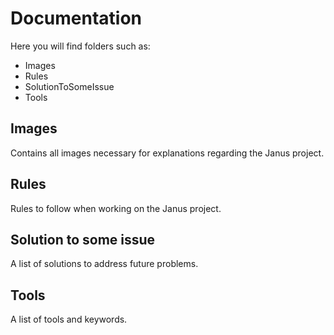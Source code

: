 # Documentation 

Here you will find folders such as:
- Images
- Rules
- SolutionToSomeIssue
- Tools

## Images
Contains all images necessary for explanations regarding the Janus project.

## Rules
Rules to follow when working on the Janus project.

## Solution to some issue 
A list of solutions to address future problems.

## Tools
A list of tools and keywords.
